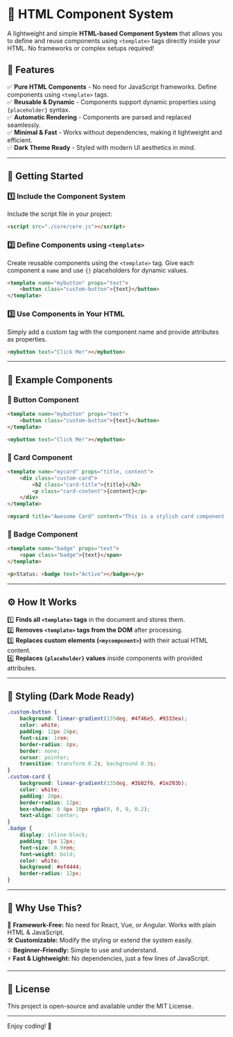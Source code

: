 # 🚀 HTML Component System

A lightweight and simple **HTML-based Component System** that allows you to define and reuse components using `<template>` tags directly inside your HTML. No frameworks or complex setups required!

## 🎯 Features

✅ **Pure HTML Components** - No need for JavaScript frameworks. Define components using `<template>` tags.  
✅ **Reusable & Dynamic** - Components support dynamic properties using `{placeholder}` syntax.  
✅ **Automatic Rendering** - Components are parsed and replaced seamlessly.  
✅ **Minimal & Fast** - Works without dependencies, making it lightweight and efficient.  
✅ **Dark Theme Ready** - Styled with modern UI aesthetics in mind.  

---

## 🚀 Getting Started

### 1️⃣ Include the Component System
Include the script file in your project:

```html
<script src="./core/core.js"></script>
```

### 2️⃣ Define Components using `<template>`
Create reusable components using the `<template>` tag. Give each component a `name` and use `{}` placeholders for dynamic values.

```html
<template name="mybutton" props="text">
    <button class="custom-button">{text}</button>
</template>
```

### 3️⃣ Use Components in Your HTML
Simply add a custom tag with the component name and provide attributes as properties.

```html
<mybutton text="Click Me!"></mybutton>
```

---

## 🎨 Example Components

### 🔹 Button Component
```html
<template name="mybutton" props="text">
    <button class="custom-button">{text}</button>
</template>

<mybutton text="Click Me!"></mybutton>
```

### 🔹 Card Component
```html
<template name="mycard" props="title, content">
    <div class="custom-card">
        <h2 class="card-title">{title}</h2>
        <p class="card-content">{content}</p>
    </div>
</template>

<mycard title="Awesome Card" content="This is a stylish card component."></mycard>
```

### 🔹 Badge Component
```html
<template name="badge" props="text">
    <span class="badge">{text}</span>
</template>

<p>Status: <badge text="Active"></badge></p>
```

---

## ⚙️ How It Works

1️⃣ **Finds all `<template>` tags** in the document and stores them.  
2️⃣ **Removes `<template>` tags from the DOM** after processing.  
3️⃣ **Replaces custom elements (`<mycomponent>`)** with their actual HTML content.  
4️⃣ **Replaces `{placeholder}` values** inside components with provided attributes.

---

## 🎨 Styling (Dark Mode Ready)

```css
.custom-button {
    background: linear-gradient(135deg, #4f46e5, #9333ea);
    color: white;
    padding: 12px 24px;
    font-size: 1rem;
    border-radius: 8px;
    border: none;
    cursor: pointer;
    transition: transform 0.2s, background 0.3s;
}
.custom-card {
    background: linear-gradient(135deg, #3b82f6, #1e293b);
    color: white;
    padding: 20px;
    border-radius: 12px;
    box-shadow: 0 4px 10px rgba(0, 0, 0, 0.2);
    text-align: center;
}
.badge {
    display: inline-block;
    padding: 5px 12px;
    font-size: 0.9rem;
    font-weight: bold;
    color: white;
    background: #ef4444;
    border-radius: 12px;
}
```

---

## 🎯 Why Use This?

🚀 **Framework-Free:** No need for React, Vue, or Angular. Works with plain HTML & JavaScript.  
🛠 **Customizable:** Modify the styling or extend the system easily.  
💡 **Beginner-Friendly:** Simple to use and understand.  
⚡ **Fast & Lightweight:** No dependencies, just a few lines of JavaScript.  

---

## 📜 License

This project is open-source and available under the MIT License.

---

Enjoy coding! 🚀

